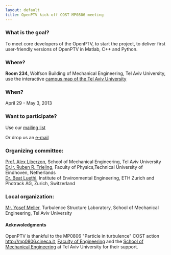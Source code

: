 ```yaml
---
layout: default
title: OpenPTV kick-off COST MP0806 meeting
---
```



### What is the goal?

To meet core developers of the OpenPTV, to start the project, to deliver first user-friendly versions of OpenPTV in Matlab, C++ and Python. 

### Where?

**Room 234**, Wolfson Building of Mechanical Engineering, Tel Aviv University, use the interactive [campus map of the Tel Aviv University](http://www2.tau.ac.il/map/unimaple1.asp)

### When? 

April 29 - May 3, 2013


### Want to participate?

Use our [mailing list](https://groups.google.com/forum/#!forum/openptv)

Or drop us an [e-mail](openptv@gmail.com)



### Organizing committee:
[Prof. Alex Liberzon](http://www.eng.tau.ac.il/~alexlib), School of Mechanical Engineering, Tel Aviv University  
[Dr.Ir. Ruben R. Trieling](http://www.tue.nl/en/employee/ep/e/d/ep-uid/19871076/ep-tab/3/), Faculty of Physics,Technical University of Eindhoven,  Netherlands  
[Dr. Beat Luethi](http://www.ifu.ethz.ch/GWH/people/Luethi/index_EN), Institute of Environmental Engineering, ETH Zurich and Photrack AG, Zurich, Switzerland

### Local organization:
[Mr. Yosef Meller](http://www.eng.tau.ac.il/~tsl/people/yosef_meller.html), Turbulence Structure Laboratory, School of Mechanical Engineering, Tel Aviv University


#### Acknwoledgments
OpenPTV is thankful to the MP0806 "Particle in turbulence" COST action <http://mp0806.cineca.it>, [Faculty of Engineering](http://www.eng.tau.ac.il/index.php?option=com_content&view=frontpage&Itemid=423&language=en-GB)  and the [School of Mechanical Engineering](http://www.eng.tau.ac.il/index.php?option=com_content&view=article&id=195&Itemid=193&language=en-GB) at Tel Aviv University for their support.


